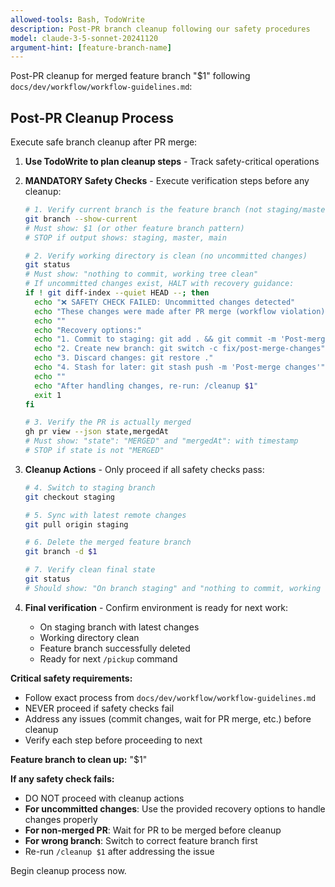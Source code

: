 ```yaml
---
allowed-tools: Bash, TodoWrite
description: Post-PR branch cleanup following our safety procedures
model: claude-3-5-sonnet-20241120
argument-hint: [feature-branch-name]
---
```


Post-PR cleanup for merged feature branch "$1" following `docs/dev/workflow/workflow-guidelines.md`:

## Post-PR Cleanup Process

Execute safe branch cleanup after PR merge:

1. **Use TodoWrite to plan cleanup steps** - Track safety-critical operations

2. **MANDATORY Safety Checks** - Execute verification steps before any cleanup:

   ```bash
   # 1. Verify current branch is the feature branch (not staging/master)
   git branch --show-current
   # Must show: $1 (or other feature branch pattern)
   # STOP if output shows: staging, master, main
   ```

   ```bash
   # 2. Verify working directory is clean (no uncommitted changes)
   git status
   # Must show: "nothing to commit, working tree clean"
   # If uncommitted changes exist, HALT with recovery guidance:
   if ! git diff-index --quiet HEAD --; then
     echo "❌ SAFETY CHECK FAILED: Uncommitted changes detected"
     echo "These changes were made after PR merge (workflow violation)"
     echo ""
     echo "Recovery options:"
     echo "1. Commit to staging: git add . && git commit -m 'Post-merge fix'"
     echo "2. Create new branch: git switch -c fix/post-merge-changes"
     echo "3. Discard changes: git restore ."
     echo "4. Stash for later: git stash push -m 'Post-merge changes'"
     echo ""
     echo "After handling changes, re-run: /cleanup $1"
     exit 1
   fi
   ```

   ```bash
   # 3. Verify the PR is actually merged
   gh pr view --json state,mergedAt
   # Must show: "state": "MERGED" and "mergedAt": with timestamp
   # STOP if state is not "MERGED"
   ```

3. **Cleanup Actions** - Only proceed if all safety checks pass:

   ```bash
   # 4. Switch to staging branch
   git checkout staging
   ```

   ```bash
   # 5. Sync with latest remote changes
   git pull origin staging
   ```

   ```bash
   # 6. Delete the merged feature branch
   git branch -d $1
   ```

   ```bash
   # 7. Verify clean final state
   git status
   # Should show: "On branch staging" and "nothing to commit, working tree clean"
   ```

4. **Final verification** - Confirm environment is ready for next work:
   - On staging branch with latest changes
   - Working directory clean
   - Feature branch successfully deleted
   - Ready for next `/pickup` command

**Critical safety requirements:**
- Follow exact process from `docs/dev/workflow/workflow-guidelines.md`
- NEVER proceed if safety checks fail
- Address any issues (commit changes, wait for PR merge, etc.) before cleanup
- Verify each step before proceeding to next

**Feature branch to clean up:** "$1"

**If any safety check fails:**
- DO NOT proceed with cleanup actions
- **For uncommitted changes**: Use the provided recovery options to handle changes properly
- **For non-merged PR**: Wait for PR to be merged before cleanup
- **For wrong branch**: Switch to correct feature branch first
- Re-run `/cleanup $1` after addressing the issue

Begin cleanup process now.